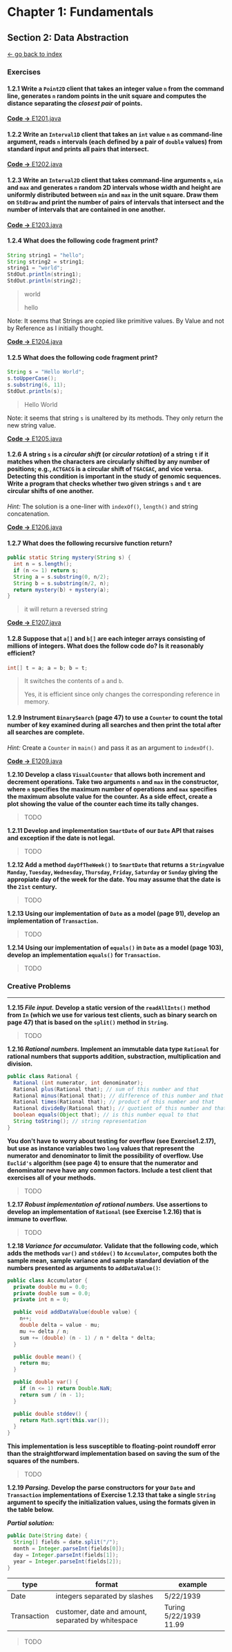 # Chapter 1: Fundamentals

## Section 2: Data Abstraction

[<- go back to index](../../../../index.md)

### Exercises

#### 1.2.1 Write a `Point2D` client that takes an integer value `n` from the command line, generates `n` random points in the unit square and computes the distance separating the *closest pair* of points.

[**Code ->** E1201.java](./E1201.java)

#### 1.2.2 Write an `Interval1D` client that takes an `int` value `n` as command-line argument, reads `n` intervals (each defined by a pair of `double` values) from standard input and prints all pairs that intersect.

[**Code ->** E1202.java](./E1202.java)

#### 1.2.3 Write an `Interval2D` client that takes command-line arguments `n`, `min` and `max` and generates `n` random 2D intervals whose width and height are uniformly distributed between `min` and `max` in the unit square. Draw them on `StdDraw` and print the number of pairs of intervals that intersect and the number of intervals that are contained in one another.

[**Code ->** E1203.java](./E1203.java)

#### 1.2.4 What does the following code fragment print?

```java
String string1 = "hello";
String string2 = string1;
string1 = "world";
StdOut.println(string1);
StdOut.println(string2);
```

> world
>
> hello

Note: It seems that Strings are copied like primitive values. By Value and not by Reference as I initially thought.

[**Code ->** E1204.java](./E1204.java)

#### 1.2.5 What does the following code fragment print?

```java
String s = "Hello World";
s.toUpperCase();
s.substring(6, 11);
StdOut.println(s);
```

> Hello World

Note: it seems that string `s` is unaltered by its methods. They only return the new string value.

[**Code ->** E1205.java](./E1205.java)

#### 1.2.6 A string `s` is a _circular shift_ (or _circular rotation_) of a string `t` if it matches when the characters are circularly shifted by any number of positions; e.g., `ACTGACG` is a circular shift of `TGACGAC`, and vice versa. Detecting this condition is important in the study of genomic sequences. Write a program that checks whether two given strings `s` and `t` are circular shifts of one another.

_Hint:_ The solution is a one-liner with `indexOf()`, `length()` and string concatenation.

[**Code ->** E1206.java](./E1206.java)

#### 1.2.7 What does the following recursive function return?

```java
public static String mystery(String s) {
  int n = s.length();
  if (n <= 1) return s;
  String a = s.substring(0, n/2);
  String b = s.substring(n/2, n);
  return mystery(b) + mystery(a);
}
```

> it will return a reversed string

[**Code ->** E1207.java](./E1207.java)

#### 1.2.8 Suppose that `a[]` and `b[]` are each integer arrays consisting of millions of integers. What does the follow code do? Is it reasonably efficient?

```java
int[] t = a; a = b; b = t;
```

> It switches the contents of `a` and `b`.
>
> Yes, it is efficient since only changes the corresponding reference in memory.

#### 1.2.9 Instrument `BinarySearch` (page 47) to use a `Counter` to count the total number of key examined during all searches and then print the total after all searches are complete.

_Hint:_ Create a `Counter` in `main()` and pass it as an argument to `indexOf()`.

[**Code ->** E1209.java](./E1209.java)

**1.2.10 Develop a class `VisualCounter` that allows both increment and decrement operations. Take two arguments `n` and `max` in the constructor, where `n` specifies the maximum number of operations and `max` specifies the maximum absolute value for the counter. As a side effect, create a plot showing the value of the counter each time its tally changes.**

> TODO

**1.2.11 Develop and implementation `SmartDate` of our `Date` API that raises and exception if the date is not legal.**

> TODO

**1.2.12 Add a method `dayOfTheWeek()` to `SmartDate` that returns a `String`value `Manday`, `Tuesday`, `Wednesday`, `Thursday`, `Friday`, `Saturday` or `Sunday` giving the appropiate day of the week for the date. You may assume that the date is the `21st` century.**

> TODO

**1.2.13 Using our implementation of `Date` as a model (page 91), develop an implementation of `Transaction`.**

> TODO

**1.2.14 Using our implementation of `equals()` in `Date` as a model (page 103), develop an implementation `equals()` for `Transaction`.**

> TODO

### Creative Problems

---

**1.2.15 _File input._ Develop a static version of the `readAllInts()` method from `In` (which we use for various test clients, such as binary search on page 47) that is based on the `split()` method in `String`.**

> TODO

**1.2.16 _Rational numbers._ Implement an immutable data type `Rational` for rational numbers that supports addition, substraction, multiplication and division.**

```java
public class Rational {
  Rational (int numerator, int denominator);
  Rational plus(Rational that); // sum of this number and that
  Rational minus(Rational that); // difference of this number and that
  Rational times(Rational that); // product of this number and that
  Rational divideBy(Rational that); // quotient of this number and that
  boolean equals(Object that); // is this number equal to that
  String toString(); // string representation
}
```

**You don't have to worry about testing for overflow (see Exercise1.2.17), but use as instance variables two `long` values that represent the numerator and denominator to limit the possibility of overflow. Use `Euclid's` algorithm (see page 4) to ensure that the numerator and denominator neve have any common factors. Include a test client that exercises all of your methods.**

> TODO

**1.2.17 _Robust implementation of rational numbers._ Use assertions to develop an implementation of `Rational` (see Exercise 1.2.16) that is immune to overflow.**

> TODO

**1.2.18 _Variance for accumulator._ Validate that the following code, which adds the methods `var()` and `stddev()` to `Accumulator`, computes both the sample mean, sample variance and sample standard deviation of the numbers presented as arguments to `addDataValue()`:**

```java
public class Accumulator {
  private double mu = 0.0;
  private double sum = 0.0;
  private int n = 0;

  public void addDataValue(double value) {
    n++;
    double delta = value - mu;
    mu += delta / n;
    sum += (double) (n - 1) / n * delta * delta;
  }

  public double mean() {
    return mu;
  }

  public double var() {
    if (n <= 1) return Double.NaN;
    return sum / (n - 1);
  }

  public double stddev() {
    return Math.sqrt(this.var());
  }
}
```

**This implementation is less susceptible to floating-point roundoff error than the straightforward implementation based on saving the sum of the squares of the numbers.**

> TODO

**1.2.19 _Parsing_. Develop the parse constructors for your `Date` and `Transaction` implementations of Exercise 1.2.13 that take a single `String` argument to specify the initialization values, using the formats given in the table below.**

**_Partial solution:_**

```java
public Date(String date) {
  String[] fields = date.split("/");
  month = Integer.parseInt(fields[0]);
  day = Integer.parseInt(fields[1]);
  year = Integer.parseInt(fields[2]);
}
```

| type | format | example |
|------|--------|---------|
| Date | integers separated by slashes | 5/22/1939 |
| Transaction | customer, date and amount, separated by whitespace | Turing 5/22/1939 11.99 |

> TODO
